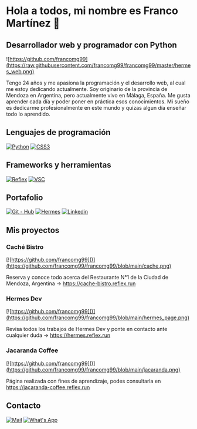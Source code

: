 # Hola a todos, mi nombre es Franco Martínez 👋
## Desarrollador web y programador con Python

![https://github.com/francomg99](https://raw.githubusercontent.com/francomg99/francomg99/master/hermes_web.png)

Tengo 24 años y me apasiona la programación y el desarrollo web, al cual me estoy dedicando actualmente. Soy originario de la provincia de Mendoza en Argentina, pero actualmente vivo en Málaga, España.
Me gusta aprender cada día y poder poner en práctica esos conocimientos. Mi sueño es dedicarme profesionalmente en este mundo y quizas algun día enseñar todo lo aprendido.

## Lenguajes de programación
[![Python](https://img.shields.io/badge/Python-%233776AB?style=for-the-badge&logo=python&logoColor=white&labelColor=101010)]()
[![CSS3](https://img.shields.io/badge/CSS3-%231572B6?style=for-the-badge&logo=css3&logoColor=white&labelColor=101010)]()

## Frameworks y herramientas
[![Reflex](https://img.shields.io/badge/REFLEX-%23181717?style=for-the-badge&logo=resend&logoColor=white&labelColor=101010)]()
[![VSC](https://img.shields.io/badge/VISUAL%20STUDIO%20CODE-%23007ACC?style=for-the-badge&logo=visualstudiocode&labelColor=101010)]()

## Portafolio
[![Git - Hub](https://img.shields.io/badge/GIT--HUB-%23181717?style=for-the-badge&logo=github&labelColor=101010)]()
[![Hermes](https://img.shields.io/badge/HERMES-%23D1181E?style=for-the-badge&logo=hetzner&labelColor=101010)]()
[![Linkedin](https://img.shields.io/badge/LINKEDIN-%230A66C2?style=for-the-badge&logo=linkedin&labelColor=101010)]()

## Mis proyectos

### Caché Bistro

[![https://github.com/francomg99]()](https://github.com/francomg99/francomg99/blob/main/cache.png)

Reserva y conoce todo acerca del Restaurante N°1 de la Ciudad de Mendoza, Argentina -> https://cache-bistro.reflex.run

### Hermes Dev

[![https://github.com/francomg99]()](https://github.com/francomg99/francomg99/blob/main/hermes_page.png)

Revisa todos los trabajos de Hermes Dev y ponte en contacto ante cualquier duda -> https://hermes.reflex.run

### Jacaranda Coffee

[![https://github.com/francomg99]()](https://github.com/francomg99/francomg99/blob/main/jacaranda.png)

Página realizada con fines de aprendizaje, podes consultarla en https://jacaranda-coffee.reflex.run

## Contacto

[![Mail](https://img.shields.io/badge/Python-%233776AB?style=for-the-badge&logo=python&logoColor=white&labelColor=101010)]()
[![What's App](https://img.shields.io/badge/Python-%233776AB?style=for-the-badge&logo=python&logoColor=white&labelColor=101010)]()

<!--
**francomg99/francomg99** is a ✨ _special_ ✨ repository because its `README.md` (this file) appears on your GitHub profile.

Here are some ideas to get you started:

- 🔭 I’m currently working on ...
- 🌱 I’m currently learning ...
- 👯 I’m looking to collaborate on ...
- 🤔 I’m looking for help with ...
- 💬 Ask me about ...
- 📫 How to reach me: ...
- 😄 Pronouns: ...
- ⚡ Fun fact: ...
-->
